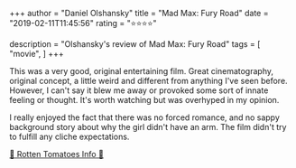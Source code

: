+++
author = "Daniel Olshansky"
title = "Mad Max: Fury Road"
date = "2019-02-11T11:45:56"
rating = "⭐⭐⭐⭐"

description = "Olshansky's review of Mad Max: Fury Road"
tags = [
    "movie",
]
+++


This was a very good, original entertaining film. Great cinematography, original concept, a little weird and different from anything I've seen before. However, I can't say it blew me away or provoked some sort of innate feeling or thought. It's worth watching but was overhyped in my opinion.

I really enjoyed the fact that there was no forced romance, and no sappy background story about why the girl didn't have an arm. The film didn't try to fulfill any cliche expectations.

[🍅 Rotten Tomatoes Info 🍅](https://www.rottentomatoes.com//m/mad_max_fury_road)